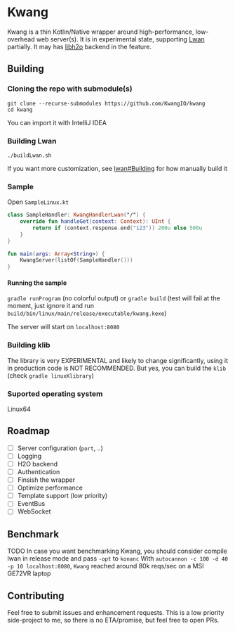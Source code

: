 # Kwang
Kwang is a thin Kotlin/Native wrapper around high-performance, low-overhead web server(s).
It is in experimental state, supporting [Lwan](https://github.com/lpereira/lwan/) partially. It may has [libh2o](https://h2o.examp1e.net/) backend in the feature.

## Building
### Cloning the repo with submodule(s)
```
git clone --recurse-submodules https://github.com/KwangIO/kwang
cd kwang
```
You can import it with IntelliJ IDEA
### Building Lwan
```
./buildLwan.sh
```
If you want more customization, see [lwan#Building](https://github.com/lpereira/lwan#building) for how manually build it

### Sample
Open `SampleLinux.kt`
```kotlin
class SampleHandler: KwangHandlerLwan("/") {
    override fun handleGet(context: Context): UInt {
        return if (context.response.end("123")) 200u else 500u
    }
}

fun main(args: Array<String>) {
    KwangServer(listOf(SampleHandler()))
}
```

#### Running the sample
`gradle runProgram` (no colorful output) or  `gradle build` (test will fail at the moment, just ignore it and run `build/bin/linux/main/release/executable/kwang.kexe`)

The server will start on `localhost:8080`

### Building klib
The library is very EXPERIMENTAL and likely to change significantly, using it in production code is NOT RECOMMENDED. But yes, you can build the `klib` (check `gradle linuxKlibrary`)

### Suported operating system
Linux64

## Roadmap
* [ ] Server configuration (`port`, ..)
* [ ] Logging
* [ ] H2O backend
* [ ] Authentication
* [ ] Finsish the wrapper
* [ ] Optimize performance
* [ ] Template support (low priority)
* [ ] EventBus
* [ ] WebSocket

## Benchmark
TODO
In case you want benchmarking Kwang, you should consider compile lwan in release mode and pass `-opt` to `konanc`
With `autocannon -c 100 -d 40 -p 10 localhost:8080`, `Kwang` reached around 80k reqs/sec on a MSI GE72VR laptop

## Contributing
Feel free to submit issues and enhancement requests. This is a low priority side-project to me, so there is no ETA/promise, but feel free to open PRs.
